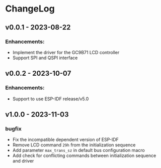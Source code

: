 # ChangeLog

## v0.0.1 - 2023-08-22

### Enhancements:

* Implement the driver for the GC9B71 LCD controller
* Support SPI and QSPI interface

## v0.0.2 - 2023-10-07

### Enhancements:

* Support to use ESP-IDF release/v5.0

## v1.0.0 - 2023-11-03

### bugfix

* Fix the incompatible dependent version of ESP-IDF
* Remove LCD command `29h` from the initialization sequence
* Add parameter `max_trans_sz` in default bus configuration macro
* Add check for conflicting commands between initialization sequence and driver
